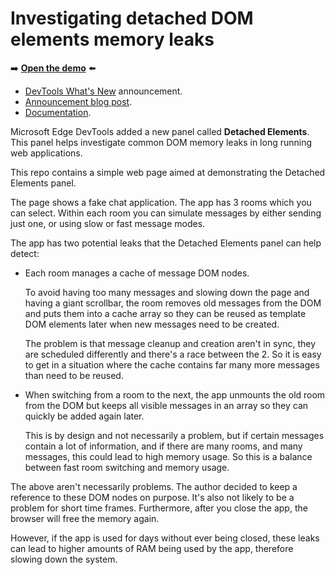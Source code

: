 # Investigating detached DOM elements memory leaks

➡️ **[Open the demo](https://microsoftedge.github.io/Demos/detached-elements/)** ⬅️

* [DevTools What's New](https://learn.microsoft.com/microsoft-edge/devtools-guide-chromium/whats-new/2021/07/devtools#debug-dom-node-memory-leaks-with-the-new-detached-elements-tool) announcement.
* [Announcement blog post](https://blogs.windows.com/msedgedev/2021/12/09/debug-memory-leaks-detached-elements-tool-devtools/).
* [Documentation](https://learn.microsoft.com/microsoft-edge/devtools-guide-chromium/memory-problems/dom-leaks).

Microsoft Edge DevTools added a new panel called **Detached Elements**. This panel helps investigate common DOM memory leaks in long running web applications.

This repo contains a simple web page aimed at demonstrating the Detached Elements panel.

The page shows a fake chat application. The app has 3 rooms which you can select. Within each room you can simulate messages by either sending just one, or using slow or fast message modes.

The app has two potential leaks that the Detached Elements panel can help detect:

* Each room manages a cache of message DOM nodes.

  To avoid having too many messages and slowing down the page and having a giant scrollbar, the room removes old messages from the DOM and puts them into a cache array so they can be reused as template DOM elements later when new messages need to be created.

  The problem is that message cleanup and creation aren't in sync, they are scheduled differently and there's a race between the 2. So it is easy to get in a situation where the cache contains far many more messages than need to be reused.

* When switching from a room to the next, the app unmounts the old room from the DOM but keeps all visible messages in an array so they can quickly be added again later.

  This is by design and not necessarily a problem, but if certain messages contain a lot of information, and if there are many rooms, and many messages, this could lead to high memory usage. So this is a balance between fast room switching and memory usage.

The above aren't necessarily problems. The author decided to keep a reference to these DOM nodes on purpose. It's also not likely to be a problem for short time frames. Furthermore, after you close the app, the browser will free the memory again.

However, if the app is used for days without ever being closed, these leaks can lead to higher amounts of RAM being used by the app, therefore slowing down the system.
